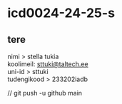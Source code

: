 # icd0024-24-25-s

tere <br>
-------
nimi > stella tukia <br>
koolimeil: sttuki@taltech.ee <br>
uni-id > sttuki <br>
tudengikood > 233202iadb

// git push -u github main